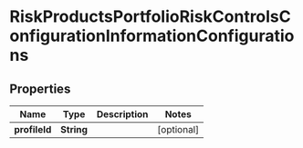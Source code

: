 
# RiskProductsPortfolioRiskControlsConfigurationInformationConfigurations

## Properties
Name | Type | Description | Notes
------------ | ------------- | ------------- | -------------
**profileId** | **String** |  |  [optional]



